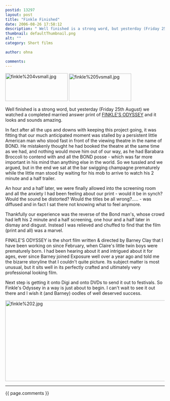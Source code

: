 ```yaml
---
postid: 13297
layout: post
title: "Finkle Finished"
date: 2006-08-26 17:58:12
description: " Well finished is a strong word, but yesterday (Friday 25th August) we watched a completed married answer print of FINKLE&#8217;S ODYSSEY and it looks and sounds amazing. In fact after all the ups and downs with keeping this project&#8230;"
thumbnail: defaultThumbnail.png
alt: ""
category: Short films

author: ohna

comments:
---
```


<p><img alt="finkle%204vsmall.jpg" src="{{ site.baseurl }}/i/finkle%204vsmall.jpg" width="197" height="88" />      <img alt="finkle%205vsmall.jpg" src="{{ site.baseurl }}/i/finkle%205vsmall.jpg" width="197" height="87" /></p>

<p>Well finished is a strong word, but yesterday (Friday 25th August) we watched a completed married answer print of <a href="http://profile.myspace.com/index.cfm?fuseaction=user.viewprofile&amp;friendid=111995375"><span class="caps">FINKLE'S ODYSSEY</span></a> and it looks and sounds amazing. </p>

<p>In fact after all the ups and downs with keeping this project going, it was fitting that our much anticipated moment was stalled by a persistent little American man who stood fast in front of the viewing theatre in the name of <span class="caps">BOND.</span> He mistakenly thought he had booked the theatre at the same time as we had, and nothing would move him out of our way, as he had Barabara Broccoli to contend with and all the <span class="caps">BOND </span>posse - which was far more important in his mind than anything else in the world. So we tussled and we argued, but in the end we sat at the bar swigging champagne prematurely while the little man stood by waiting for his mob to arrive to watch his 2 minute and a half trailer. </p>

<p>An hour and a half later, we were finally allowed into the screening room and all the anxiety I had been  feeling about our print - would it be in synch? Would the sound be distorted? Would the titles be all wrong?..... - was diffused and in fact I sat there not knowing what to feel anymore. </p>

<p>Thankfully our experience was the reverse of the Bond man's, whose crowd had left his 2 minute and a half screening, one hour and a half later in dismay and disgust. Instead I was relieved and chuffed to find that the film (print and all) was a marvel.</p>

<p><span class="caps">FINKLE'S ODYSSEY </span>is the short film written &amp; directed by Barney Clay that I have been working on since February, when Claire's little twin boys were prematurely born. I had been hearing about it and intrigued about it for ages, ever since Barney joined Exposure well over a year ago and told me the bizarre storyline that I couldn't quite picture. Its subject matter is most unusual, but it sits well in its perfectly crafted and ultimately very professional looking film.</p>

<p>Next step is getting it onto Digi and onto <span class="caps">DVD</span>s to send it out to festivals. So Finkle's Odyssey in a way is just about to begin. I can't wait to see it out there and I wish it (and Barney) oodles of well deserved success.</p>

<p><img alt="finkle%202.jpg" src="{{ site.baseurl }}/i/finkle%202.jpg" width="591" height="255" /></p>

<hr>

{{ page.comments }}


